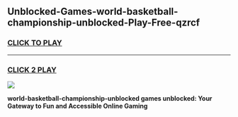 
## Unblocked-Games-world-basketball-championship-unblocked-Play-Free-qzrcf
<h3>
<a href="https://premium76.site?title=world-basketball-championship-unblocked&ref=19M">CLICK TO PLAY</a></h3>
<hr>

<h3>
<a href="https://premium76.site?title=world-basketball-championship-unblocked&ref=19M">CLICK 2 PLAY</a>
  
</h3>

<a href="https://premium76.site?title=world-basketball-championship-unblocked&ref=19M"><img src="https://clearcache.store/games.png"></a>


**world-basketball-championship-unblocked games unblocked: Your Gateway to Fun and Accessible Online Gaming**
